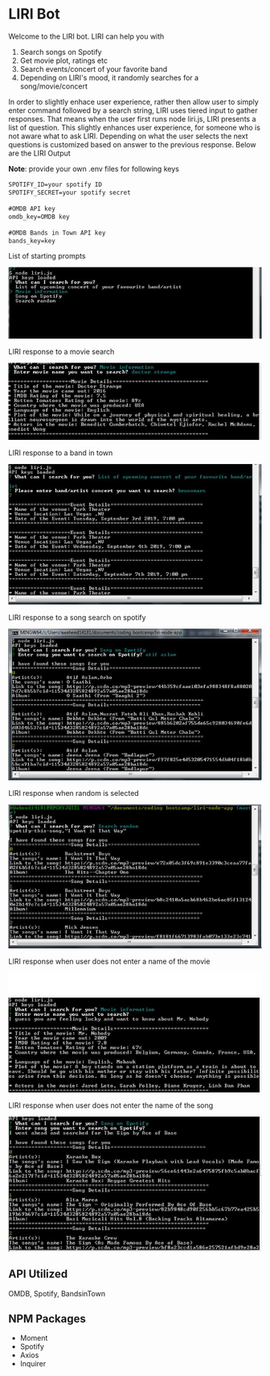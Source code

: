 # LIRI Bot

Welcome to the LIRI bot. LIRI can help you with
1. Search songs on Spotify
2. Get movie plot, ratings etc
3. Search events/concert of your favorite band
4. Depending on LIRI's mood, it randomly searches for a song/movie/concert

In order to slightly enhace user experience, rather then allow user to simply enter command followed by a search string, LIRI uses tiered input to gather responses. That means when the user first runs node liri.js, LIRI presents a list of question. This slightly enhances user experience, for someone who is not aware what to ask LIRI. Depending on what the user selects the next questions is customized based on answer to the previous response. Below are the LIRI Output

**Note**: provide your own .env files for following keys 

```
SPOTIFY_ID=your spotify ID
SPOTIFY_SECRET=your spotify secret

#OMDB API key
omdb_key=OMDB key

#OMDB Bands in Town API key
bands_key=key
```

List of starting prompts

![start screen](./images/prompt_question.JPG)

LIRI response to a movie search

![movie response](./images/movie_response.JPG)

LIRI response to a band in town

![artist response](./images/artist_response.JPG)

LIRI response to a song search on spotify

![song response](./images/song_response.JPG)

LIRI response when random is selected

![random response](./images/random_response.JPG)

LIRI response when user does not enter a name of the movie

![no movie response](./images/no_movie_response.JPG)

LIRI response when user does not enter the name of the song

![no song response](./images/no_song_response.JPG)

## API Utilized
OMDB, Spotify, BandsinTown 

## NPM Packages
* Moment
* Spotify 
* Axios
* Inquirer
